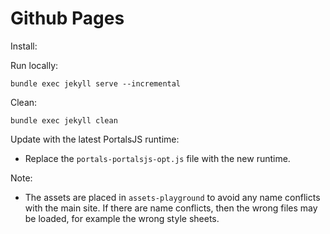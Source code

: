 # Github Pages

Install:


Run locally:
```
bundle exec jekyll serve --incremental
```

Clean:
```
bundle exec jekyll clean
```

Update with the latest PortalsJS runtime:
* Replace the `portals-portalsjs-opt.js` file with the new runtime.

Note: 
* The assets are placed in `assets-playground` to avoid any name conflicts with the main site. If there are name conflicts, then the wrong files may be loaded, for example the wrong style sheets. 
